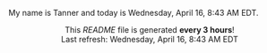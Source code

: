My name is Tanner and today is Wednesday, April 16, 8:43 AM EDT.

<p align="center">This <i>README</i> file is generated <b>every 3 hours</b>!</br>Last refresh: Wednesday, April 16, 8:43 AM EDT<br /></p>
